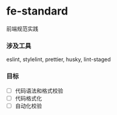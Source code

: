 # fe-standard

前端规范实践

### 涉及工具

eslint, stylelint, prettier, husky, lint-staged

### 目标

- [ ] 代码语法和格式校验
- [ ] 代码格式化
- [ ] 自动化校验
